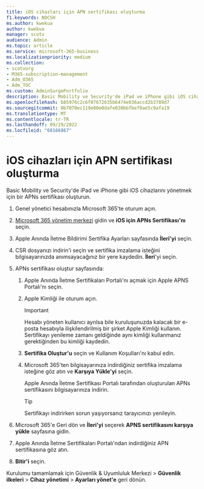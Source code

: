 ```yaml
---
title: iOS cihazları için APN sertifikası oluşturma
f1.keywords: NOCSH
ms.author: kwekua
author: kwekua
manager: scotv
audience: Admin
ms.topic: article
ms.service: microsoft-365-business
ms.localizationpriority: medium
ms.collection:
- scotvorg
- M365-subscription-management
- Adm_O365
- Adm_TOC
ms.custom: AdminSurgePortfolio
description: Basic Mobility ve Security'de iPad ve iPhone gibi iOS cihazlarını yönetmek için bir APNs sertifikası oluşturarak başlayın.
ms.openlocfilehash: b85976c2c6f07672635b6474e036accd2b3789d7
ms.sourcegitcommit: 0b7070ec119e00e0dafe030bbfbef0ae5c9afa19
ms.translationtype: MT
ms.contentlocale: tr-TR
ms.lasthandoff: 09/29/2022
ms.locfileid: "68166867"
---
```

# <a name="create-an-apns-certificate-for-ios-devices"></a>iOS cihazları için APN sertifikası oluşturma

Basic Mobility ve Security'de iPad ve iPhone gibi iOS cihazlarını yönetmek için bir APNs sertifikası oluşturun.

1. Genel yönetici hesabınızla Microsoft 365'te oturum açın.

1. [Microsoft 365 yönetim merkezi](https://portal.office.com/adminportal/home?#/MifoDevices) gidin ve **iOS için APNs Sertifikası'nı** seçin.

1. Apple Anında İletme Bildirimi Sertifika Ayarları sayfasında **İleri'yi** seçin.

1. CSR dosyanızı indirin'i seçin ve sertifika imzalama isteğini bilgisayarınızda anımsayacağınız bir yere kaydedin. **İleri**'yi seçin.

1. APNs sertifikası oluştur sayfasında:

    1. Apple Anında İletme Sertifikaları Portalı'nı açmak için Apple APNS Portalı'nı seçin.

    2. Apple Kimliği ile oturum açın.

       > [!IMPORTANT]
       > Hesabı yöneten kullanıcı ayrılsa bile kuruluşunuzda kalacak bir e-posta hesabıyla ilişkilendirilmiş bir şirket Apple Kimliği kullanın. Sertifikayı yenileme zamanı geldiğinde aynı kimliği kullanmanız gerektiğinden bu kimliği kaydedin.

    3. **Sertifika Oluştur'u** seçin ve Kullanım Koşulları'nı kabul edin.

    4. Microsoft 365'ten bilgisayarınıza indirdiğiniz sertifika imzalama isteğine göz atın ve **Karşıya Yükle'yi** seçin.

       Apple Anında İletme Sertifikası Portalı tarafından oluşturulan APNs sertifikasını bilgisayarınıza indirin.

       > [!TIP]
       > Sertifikayı indirirken sorun yaşıyorsanız tarayıcınızı yenileyin.

1. Microsoft 365'e Geri dön ve **İleri'yi** seçerek **APNS sertifikasını karşıya yükle** sayfasına gidin.

1. Apple Anında İletme Sertifikaları Portalı'ndan indirdiğiniz APN sertifikasına göz atın.

1. **Bitir'i** seçin.

Kurulumu tamamlamak için Güvenlik & Uyumluluk Merkezi \> **Güvenlik ilkeleri** \> **Cihaz yönetimi** \> **Ayarları yönet'e** geri dönün.
